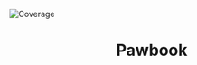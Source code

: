 ![Coverage](https://img.shields.io/badge/coverage-45.49%25-red)

<div align="center">
  <h1>Pawbook</h1>
</div>